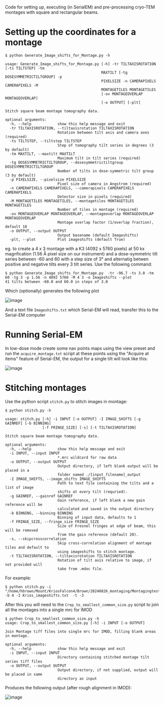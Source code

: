 Code for setting up, executing (in SerialEM) and pre-processing cryo-TEM montages with square and rectangular beams.

# Setting up the coordinates for a montage

```
$ python Generate_Image_shifts_for_Montage.py -h

usage: Generate_Image_shifts_for_Montage.py [-h] -tr TILTAXISROTATION [-ts TILTSTEP] -tm
                                            MAXTILT [-tg DOSESYMMETRICTILTGROUP] -p
                                            PIXELSIZE -n CAMERAPIXELS CAMERAPIXELS -M
                                            MONTAGETILES MONTAGETILES
                                            [-ov MONTAGEOVERLAP MONTAGEOVERLAP]
                                            [-o OUTPUT] [-plt]

Stitch square beam montage tomography data.

optional arguments:
  -h, --help            show this help message and exit
  -tr TILTAXISROTATION, --tiltaxisrotation TILTAXISROTATION
                        Rotation between tilt axis and camera axes (required)
  -ts TILTSTEP, --tiltstep TILTSTEP
                        Step of tomography tilt series in degrees (3 by default)
  -tm MAXTILT, --maxtilt MAXTILT
                        Maximum tilt in tilt series (required)
  -tg DOSESYMMETRICTILTGROUP, --dosesymmetrictiltgroup DOSESYMMETRICTILTGROUP
                        Number of tilts in dose-symmetric tilt group (3 by default)
  -p PIXELSIZE, --pixelsize PIXELSIZE
                        Pixel size of camera in Angstrom (required)
  -n CAMERAPIXELS CAMERAPIXELS, --camerapixels CAMERAPIXELS CAMERAPIXELS
                        Detector size in pixels (required)
  -M MONTAGETILES MONTAGETILES, --montagetiles MONTAGETILES MONTAGETILES
                        Number of tiles in montage (required)
  -ov MONTAGEOVERLAP MONTAGEOVERLAP, --montageoverlap MONTAGEOVERLAP MONTAGEOVERLAP
                        Montage overlap factor (1/overlap fraction), default 10
  -o OUTPUT, --output OUTPUT
                        Output basename (default Imageshifts)
  -plt, --plot          Plot imageshifts (default True)

```

eg. to create a 4 x 3 montage with a K3 (4092 x 5760 pixels) at 50 kx magnfication (1.56 Å pixel size on our instrument) and a dose-symmetric tilt series between -60 and 60 with a step size of 3° and alternatig betwen positive and negative tilts every 3 tilt series. Use the following command:

```
$ python Generate_Image_shifts_for_Montage.py  -tr -96.7 -ts 3.0 -tm 60 -tg 3 -p 1.56 -n 4092 5760 -M 4 3 -o Imageshifts --plot
41 tilts between -60.0 and 60.0 in steps of 3.0
```

Which (optionally) generates the following plot

![image](https://github.com/user-attachments/assets/b4e5e8cc-04e5-46b0-974e-74dc991f787d)

And a text file ```Imageshifts.txt``` which Serial-EM will read, transfer this to the Serial-EM computer

# Running Serial-EM

In low-dose mode create some nav points maps using the view preset and run the ```acquire_montage.txt``` script at these points using the "Acquire at items" feature of Serial-EM, the output for a single tilt will look like this:

![image](https://github.com/HamishGBrown/Square_beam_montaging/blob/main/SingleMontage.gif)

# Stitching montages

Use the python script ```stitch.py``` to stitch images in montage:

```
$ python stitch.py -h

usage: stitch.py [-h] -i INPUT [-o OUTPUT] -I IMAGE_SHIFTS [-g GAINREF] [-b BINNING]
                 [-f FRINGE_SIZE] [-s] [-t TILTAXISROTATION]

Stitch square beam montage tomography data.

optional arguments:
  -h, --help            show this help message and exit
  -i INPUT, --input INPUT
                        *.mrc wildcard for raw data
  -o OUTPUT, --output OUTPUT
                        Output directory, if left blank output will be placed in a
                        folder named ./[input_filename]_output
  -I IMAGE_SHIFTS, --image_shifts IMAGE_SHIFTS
                        Path to text file containing the tilts and a list of image
                        shifts at every tilt (requried).
  -g GAINREF, --gainref GAINREF
                        Gain reference, if left blank a new gain reference will be
                        calculated and saved in the output directory
  -b BINNING, --binning BINNING
                        Binning of input data, defaults to 1
  -f FRINGE_SIZE, --fringe_size FRINGE_SIZE
                        Size of Fresnel fringes at edge of beam, this will be removed
                        from the gain reference (default 20).
  -s, --skipcrosscorrelation
                        Skip cross-correlation alignment of montage tiles and default to
                        using imageshifts to stitch montage.
  -t TILTAXISROTATION, --tiltaxisrotation TILTAXISROTATION
                        Rotation of tilt axis relative to image, if not provided will
                        take from .mdoc file.
```

For example:

```
$ python stitch.py -i  "/home/hbrown/Mount/KriosFalcon4/Brown/20240826_montaging/Montagingtest1_*.mrc" -b 4 -I Krios_imageshifts.txt  -t -3
```

After this you will need to the ```Crop_to_smallest_common_size.py``` script to join all the montages into a single mrc for IMOD

```
$ python Crop_to_smallest_common_size.py -h
usage: Crop_to_smallest_common_size.py [-h] -i INPUT [-o OUTPUT]

Join Montage tiff files into single mrc for IMOD, filling blank areas in montage.

optional arguments:
  -h, --help            show this help message and exit
  -i INPUT, --input INPUT
                        Directory containing stitched montage tilt series tiff files
  -o OUTPUT, --output OUTPUT
                        Output directory, if not supplied, output will be placed in same
                        directory as input

```

Produces the following output (after rough alignment in IMOD):

![image](https://github.com/HamishGBrown/Square_beam_montaging/blob/main/tilt_series_preali.gif)

